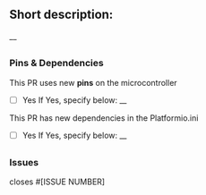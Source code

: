 ## Short description:
__
##
### Pins & Dependencies
This PR uses new **pins** on the microcontroller
- [ ] Yes
If Yes, specify below:
__

This PR has new dependencies in the Platformio.ini
- [ ] Yes
If Yes, specify below:
__
##
### Issues
closes #[ISSUE NUMBER]